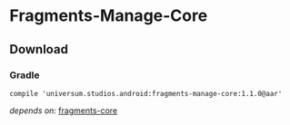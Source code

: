 Fragments-Manage-Core
===============

## Download ##

### Gradle ###

    compile 'universum.studios.android:fragments-manage-core:1.1.0@aar'

_depends on:_
[fragments-core](https://github.com/universum-studios/android_fragments/tree/master/library-core)